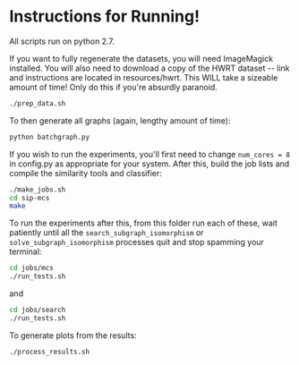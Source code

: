 # Instructions for Running!

All scripts run on python 2.7.

If you want to fully regenerate the datasets, you will need ImageMagick installed. You will also need to download a copy of the HWRT dataset -- link and instructions are located in resources/hwrt.
This WILL take a sizeable amount of time! Only do this if you're absurdly paranoid.

```sh
./prep_data.sh
```

To then generate all graphs (again, lengthy amount of time):

```sh
python batchgraph.py
```

If you wish to run the experiments, you'll first need to change ```num_cores = 8``` in config.py as appropriate for your system. After this, build the job lists and compile the similarity tools and classifier:

```sh
./make_jobs.sh
cd sip-mcs
make
```

To run the experiments after this, from this folder run each of these, wait patiently until all the `search_subgraph_isomorphism` or `solve_subgraph_isomorphism` processes quit and stop spamming your terminal:

```sh
cd jobs/mcs
./run_tests.sh
```
and

```sh
cd jobs/search
./run_tests.sh
```

To generate plots from the results:

```sh
./process_results.sh
```